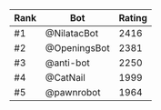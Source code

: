 Rank|Bot|Rating
---|---|---
#1|@NilatacBot|2416
#2|@OpeningsBot|2381
#3|@anti-bot|2250
#4|@CatNail|1999
#5|@pawnrobot|1964
